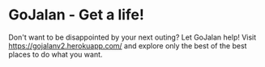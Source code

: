# GoJalan - Get a life!

Don't want to be disappointed by your next outing? Let GoJalan help! Visit https://gojalanv2.herokuapp.com/ and explore only the best of the best places to do what you want.
